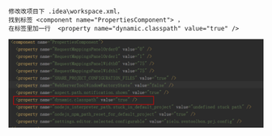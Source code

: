 ```text
修改改项目下 .idea\workspace.xml，
找到标签 <component name="PropertiesComponent"> ， 
在标签里加一行  <property name="dynamic.classpath" value="true" />
```

![](images/3.png)